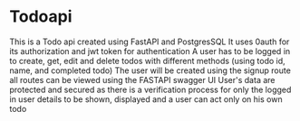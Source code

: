 # Todoapi
This is a Todo api created using FastAPI and PostgresSQL
It uses 0auth for its authorization and jwt token for authentication
A user has to be logged in to create, get, edit and delete todos with different methods (using todo id, name, and completed todo)
The user will be created using the signup route
all routes can be viewed using the FASTAPI swagger UI
User's data are protected and secured as there is a verification process for only the logged in user details to be shown, displayed and a user can act only on his own todo 
